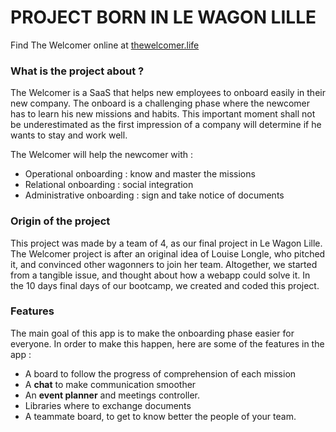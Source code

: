 # PROJECT BORN IN LE WAGON LILLE

Find The Welcomer online at [thewelcomer.life](http://www.thewelcomer.life/)

### What is the project about ? 
The Welcomer is a SaaS that helps new employees to onboard easily in their new company. 
The onboard is a challenging phase where the newcomer has to learn his new missions and habits. This important moment shall not be underestimated as the first impression of a company will determine if he wants to stay and work well. 

The Welcomer will help the newcomer with : 
* Operational onboarding : know and master the missions
* Relational onboarding : social integration 
* Administrative onboarding : sign and take notice of documents

### Origin of the project 
This project was made by a team of 4, as our final project in Le Wagon Lille. The Welcomer project is after an original idea of Louise Longle, who pitched it, and convinced other wagonners to join her team. Altogether, we started from a tangible issue, and thought about how a webapp could solve it. 
In the 10 days final days of our bootcamp, we created and coded this project. 

### Features 
The main goal of this app is to make the onboarding phase easier for everyone. In order to make this happen, here are some of the features in the app : 
* A board to follow the progress of comprehension of each mission 
* A **chat** to make communication smoother
* An **event planner** and meetings controller. 
* Libraries where to exchange documents 
* A teammate board, to get to know better the people of your team. 


